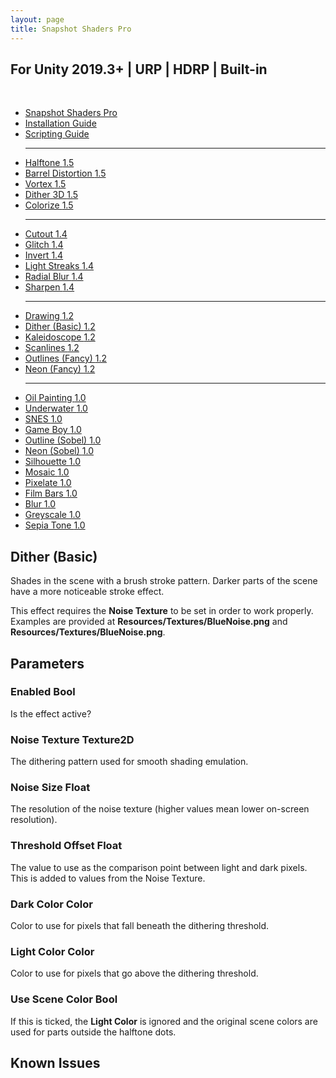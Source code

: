 ```yaml
---
layout: page
title: Snapshot Shaders Pro
---
```


<div class="posts-list" markdown="0">
    <article class="post-preview">
        <div class="row nopadding">
            <h2 class="text-center">For Unity 2019.3+ | URP | HDRP | Built-in</h2>
            <br/>
            <div class="col-lg-12 col-md-12 nopadding doc-page">
                <div class="col-lg-3 col-md-12 nopadding doc-nav">
                    <ul class="nav nav-pills nav-stacked">
                        <li><a href="/snapshot">Snapshot Shaders Pro</a></li>
                        <li><a href="/snapshot/install">Installation Guide</a></li>
                        <li><a href="#">Scripting Guide</a></li>
                        <hr/>
                        <li><a href="/snapshot/halftone">Halftone <span class="badge">1.5</span></a></li>
                        <li><a href="/snapshot/barrel-distortion">Barrel Distortion <span class="badge">1.5</span></a></li>
                        <li><a href="/snapshot/vortex">Vortex <span class="badge">1.5</span></a></li>
                        <li><a href="/snapshot/dither-3d">Dither 3D <span class="badge">1.5</span></a></li>
                        <li><a href="/snapshot/colorize">Colorize <span class="badge">1.5</span></a></li>
                        <hr/>
                        <li><a href="/snapshot/cutout">Cutout <span class="badge">1.4</span></a></li>
                        <li><a href="/snapshot/glitch">Glitch <span class="badge">1.4</span></a></li>
                        <li><a href="/snapshot/invert">Invert <span class="badge">1.4</span></a></li>
                        <li><a href="/snapshot/light-streaks">Light Streaks <span class="badge">1.4</span></a></li>
                        <li><a href="/snapshot/radial-blur">Radial Blur <span class="badge">1.4</span></a></li>
                        <li><a href="/snapshot/sharpen">Sharpen <span class="badge">1.4</span></a></li>
                        <hr/>
                        <li><a href="/snapshot/drawing">Drawing <span class="badge">1.2</span></a></li>
                        <li class="active"><a href="">Dither (Basic) <span class="badge">1.2</span></a></li>
                        <li><a href="/snapshot/kaleidoscope">Kaleidoscope <span class="badge">1.2</span></a></li>
                        <li><a href="/snapshot/scanlines">Scanlines <span class="badge">1.2</span></a></li>
                        <li><a href="/snapshot/outlines-fancy">Outlines (Fancy) <span class="badge">1.2</span></a></li>
                        <li><a href="/snapshot/neon-fancy">Neon (Fancy) <span class="badge">1.2</span></a></li>
                        <hr/>
                        <li><a href="/snapshot/oil-painting">Oil Painting <span class="badge">1.0</span></a></li>
                        <li><a href="/snapshot/underwater">Underwater <span class="badge">1.0</span></a></li>
                        <li><a href="/snapshot/snes">SNES <span class="badge">1.0</span></a></li>
                        <li><a href="/snapshot/game-boy">Game Boy <span class="badge">1.0</span></a></li>
                        <li><a href="/snapshot/outline-sobel">Outline (Sobel) <span class="badge">1.0</span></a></li>
                        <li><a href="/snapshot/neon-sobel">Neon (Sobel) <span class="badge">1.0</span></a></li>
                        <li><a href="/snapshot/silhouette">Silhouette <span class="badge">1.0</span></a></li>
                        <li><a href="/snapshot/mosaic">Mosaic <span class="badge">1.0</span></a></li>
                        <li><a href="/snapshot/pixelate">Pixelate <span class="badge">1.0</span></a></li>
                        <li><a href="/snapshot/film-bars">Film Bars <span class="badge">1.0</span></a></li>
                        <li><a href="/snapshot/blur">Blur <span class="badge">1.0</span></a></li>
                        <li><a href="/snapshot/greyscale">Greyscale <span class="badge">1.0</span></a></li>
                        <li><a href="/snapshot/sepia-tone">Sepia Tone <span class="badge">1.0</span></a></li>
                    </ul>
                </div>
                <div class="col-lg-9 col-md-12 doc-content">
                    <h1>Dither (Basic)</h1>
                    <p>
                        Shades in the scene with a brush stroke pattern. Darker parts of the scene have a more noticeable stroke effect.
                    </p>
                    <p class="box-error">
                        This effect requires the <b>Noise Texture</b> to be set in order to work properly. Examples are provided at <b>Resources/Textures/BlueNoise.png</b> and <b>Resources/Textures/BlueNoise.png</b>.
                    </p>
                    <h2>Parameters</h2>
                    <h3>Enabled <span class="badge">Bool</span></h3>
                        Is the effect active?
                    <h3>Noise Texture <span class="badge">Texture2D</span></h3>
                        The dithering pattern used for smooth shading emulation.
                    <h3>Noise Size <span class="badge">Float</span></h3>
                        The resolution of the noise texture (higher values mean lower on-screen resolution).
                    <h3>Threshold Offset <span class="badge">Float</span></h3>
                        The value to use as the comparison point between light and dark pixels. This is added to values from the Noise Texture.
                    <h3>Dark Color <span class="badge">Color</span></h3>
                        Color to use for pixels that fall beneath the dithering threshold.
                    <h3>Light Color <span class="badge">Color</span></h3>
                        Color to use for pixels that go above the dithering threshold.
                    <h3>Use Scene Color <span class="badge">Bool</span></h3>
                        If this is ticked, the <b>Light Color</b> is ignored and the original scene colors are used for parts outside the halftone dots.
                    <h2>Known Issues</h2>
                </div>
            </div>
        </div>
    </article>
</div>
